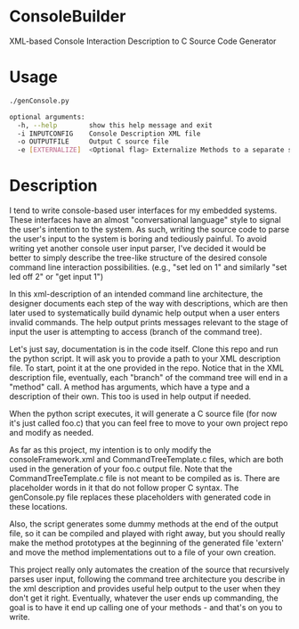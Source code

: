 # ConsoleBuilder
XML-based Console Interaction Description to C Source Code Generator

# Usage
``` bash
./genConsole.py

optional arguments:
  -h, --help        show this help message and exit
  -i INPUTCONFIG    Console Description XML file
  -o OUTPUTFILE     Output C source file
  -e [EXTERNALIZE]  <Optional flag> Externalize Methods to a separate source file
```
# Description
I tend to write console-based user interfaces for my embedded systems. 
These interfaces have an almost "conversational language" style to signal the user's intention to the system.
As such, writing the source code to parse the user's input to the system is boring and tediously painful. To avoid
writing yet another console user input parser, I've decided it would be better to simply describe the tree-like structure
of the desired console command line interaction possibilities. (e.g., "set led on 1" and similarly "set led off 2" or "get input 1")

In this xml-description of an intended command line architecture, the designer documents each step of the way with descriptions,
which are then later used to systematically build dynamic help output when a user enters invalid commands. The help output prints
messages relevant to the stage of input the user is attempting to access (branch of the command tree).

Let's just say, documentation is in the code itself. Clone this repo and run the python script. It will ask you to provide a path to your
XML description file. To start, point it at the one provided in the repo. Notice that in the XML description file, eventually, each "branch"
of the command tree will end in a "method" call. A method has arguments, which have a type and a description of their own. This too is used in
help output if needed.

When the python script executes, it will generate a C source file (for now it's just called foo.c) that you can feel free to move to your own
project repo and modify as needed.

As far as this project, my intention is to only modify the consoleFramework.xml and CommandTreeTemplate.c files, which are both used in the generation
of your foo.c output file. Note that the CommandTreeTemplate.c file is not meant to be compiled as is. There are placeholder words in it that do not
follow proper C syntax. The genConsole.py file replaces these placeholders with generated code in these locations.

Also, the script generates some dummy methods at the end of the output file, so it can be compiled and played with right away, but you should really make
the method prototypes at the beginning of the generated file 'extern' and move the method implementations out to a file of your own creation. 

This project really only automates the creation of the source that recursively parses user input, following the command tree architecture you describe in
the xml description and provides useful help output to the user when they don't get it right. Eventually, whatever the user ends up commanding, the goal is
to have it end up calling one of your methods - and that's on you to write.
